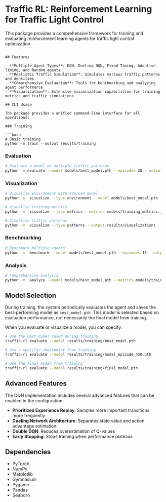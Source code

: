 # Traffic RL: Reinforcement Learning for Traffic Light Control

This package provides a comprehensive framework for training and evaluating reinforcement learning agents for traffic light control optimization.
```

## Features

- **Multiple Agent Types**: DQN, Dueling DQN, Fixed-Timing, Adaptive-Timing, and Random agents
- **Realistic Traffic Simulation**: Simulates various traffic patterns and densities
- **Comprehensive Evaluation**: Tools for benchmarking and analyzing agent performance
- **Visualization**: Extensive visualization capabilities for training metrics and traffic simulations

## CLI Usage

The package provides a unified command-line interface for all operations:

### Training

```bash
# Basic training
python -m train --output results/training

```

### Evaluation

```bash
# Evaluate a model on multiple traffic patterns
python -m evaluate --model models/best_model.pth --episodes 20 --output results/evaluation
```

### Visualization

```bash
# Visualize environment with trained model
python -m  visualize --type environment --model models/best_model.pth --pattern rush_hour --duration 60 --output results/visualizations

# Visualize training metrics
python -m  visualize --type metrics --metrics models/training_metrics.json --output results/visualizations

# Visualize traffic patterns
python -m  visualize --type patterns --output results/visualizations
```

### Benchmarking

```bash
# Benchmark multiple agents
python -m  benchmark --model models/best_model.pth --episodes 15 --output results/benchmark
```

### Analysis

```bash
# Comprehensive analysis
python -m  analyze --model models/best_model.pth --metrics models/training_metrics.json --benchmark-dir results/benchmark --output results/analysis --episodes 10
```

## Model Selection

During training, the system periodically evaluates the agent and saves the best-performing model as `best_model.pth`. This model is selected based on evaluation performance, not necessarily the final model from training.

When you evaluate or visualize a model, you can specify:

```bash
# Use the best model saved during training
traffic-rl evaluate --model results/training/best_model.pth

# Use a specific checkpoint from training
traffic-rl evaluate --model results/training/model_episode_450.pth

# Use the final model from training
traffic-rl evaluate --model results/training/final_model.pth
```

## Advanced Features

The DQN implementation includes several advanced features that can be enabled in the configuration:

- **Prioritized Experience Replay**: Samples more important transitions more frequently
- **Dueling Network Architecture**: Separates state value and action advantage estimation
- **Double DQN**: Reduces overestimation of Q-values
- **Early Stopping**: Stops training when performance plateaus

## Dependencies

- PyTorch
- NumPy
- Matplotlib
- Gymnasium
- Pygame
- Pandas
- Seaborn
